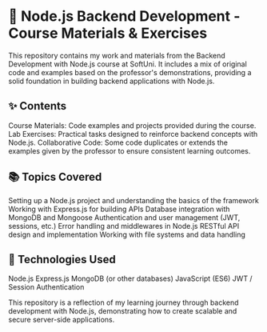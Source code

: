 # 📘 Node.js Backend Development - Course Materials & Exercises

This repository contains my work and materials from the Backend Development with Node.js course at SoftUni. It includes a mix of original code and examples based on the professor's demonstrations, providing a solid foundation in building backend applications with Node.js.

## ✨ Contents
Course Materials: Code examples and projects provided during the course.
Lab Exercises: Practical tasks designed to reinforce backend concepts with Node.js.
Collaborative Code: Some code duplicates or extends the examples given by the professor to ensure consistent learning outcomes.

## 📚 Topics Covered
Setting up a Node.js project and understanding the basics of the framework
Working with Express.js for building APIs
Database integration with MongoDB and Mongoose
Authentication and user management (JWT, sessions, etc.)
Error handling and middlewares in Node.js
RESTful API design and implementation
Working with file systems and data handling

## 🚀 Technologies Used
Node.js
Express.js
MongoDB (or other databases)
JavaScript (ES6)
JWT / Session Authentication

This repository is a reflection of my learning journey through backend development with Node.js, demonstrating how to create scalable and secure server-side applications.
